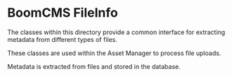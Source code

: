 # BoomCMS FileInfo

The classes within this directory provide a common interface for extracting metadata from different types of files.

These classes are used within the Asset Manager to process file uploads.

Metadata is extracted from files and stored in the database.
